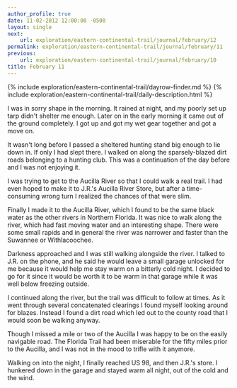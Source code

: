 ```yaml
---
author_profile: true
date: 11-02-2012 12:00:00 -0500
layout: single
next:
    url: exploration/eastern-continental-trail/journal/february/12
permalink: exploration/eastern-continental-trail/journal/february/11
previous:
    url: exploration/eastern-continental-trail/journal/february/10
title: February 11
---
```

{% include exploration/eastern-continental-trail/dayrow-finder.md %}
{% include exploration/eastern-continental-trail/daily-description.html %}

I was in sorry shape in the morning. It rained at night, and my poorly set up tarp didn't shelter me enough. Later on in the early morning it came out of the ground completely. I got up and got my wet gear together and got a move on.

It wasn't long before I passed a sheltered hunting stand big enough to lie down in. If only I had slept there. I walked on along the sparsely-blazed dirt roads belonging to a hunting club. This was a continuation of the day before and I was not enjoying it.

I was trying to get to the Aucilla River so that I could walk a real trail. I had even hoped to make it to J.R.'s Aucilla River Store, but after a time-consuming wrong turn I realized the chances of that were slim.

Finally I made it to the Aucilla River, which I found to be the same black water as the other rivers in Northern Florida. It was nice to walk along the river, which had fast moving water and an interesting shape. There were some small rapids and in general the river was narrower and faster than the Suwannee or Withlacoochee.

Darkness approached and I was still walking alongside the river. I talked to J.R. on the phone, and he said he would leave a small garage unlocked for me because it would help me stay warm on a bitterly cold night. I decided to go for it since it would be worth it to be warm in that garage while it was well below freezing outside.

I continued along the river, but the trail was difficult to follow at times. As it went through several concatenated clearings I found myself looking around for blazes. Instead I found a dirt road which led out to the county road that I would soon be walking anyway.

Though I missed a mile or two of the Aucilla I was happy to be on the easily navigable road. The Florida Trail had been miserable for the fifty miles prior to the Aucilla, and I was not in the mood to trifle with it anymore.

Walking on into the night, I finally reached US 98, and then J.R.'s store. I hunkered down in the garage and stayed warm all night, out of the cold and the wind.